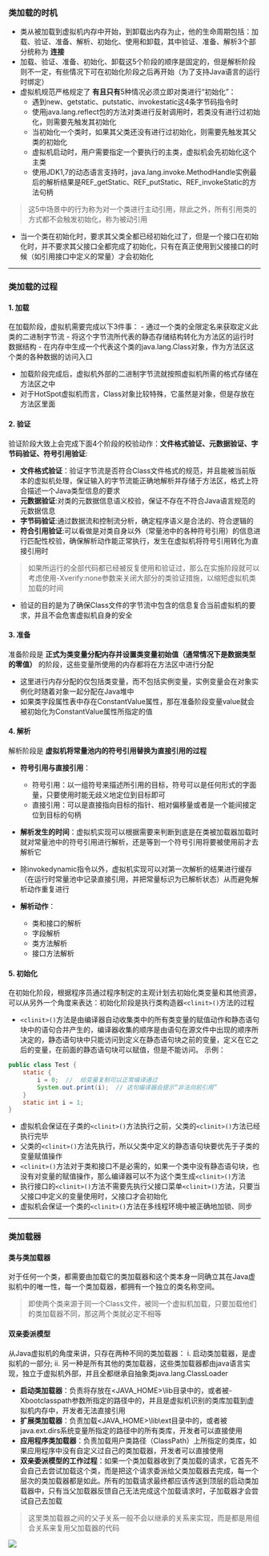 ### 类加载的时机
- 类从被加载到虚拟机内存中开始，到卸载出内存为止，他的生命周期包括：加载、验证、准备、解析、初始化、使用和卸载，其中验证、准备、解析3个部分统称为 **连接**
- 加载、验证、准备、初始化、卸载这5个阶段的顺序是固定的，但是解析阶段则不一定，有些情况下可在初始化阶段之后再开始（为了支持Java语言的运行时绑定）
- 虚拟机规范严格规定了 **有且只有**5种情况必须立即对类进行“初始化”：
    - 遇到new、getstatic、putstatic、invokestatic这4条字节码指令时
    - 使用java.lang.reflect包的方法对类进行反射调用时，若类没有进行过初始化，则需要先触发其初始化
    - 当初始化一个类时，如果其父类还没有进行过初始化，则需要先触发其父类的初始化
    - 虚拟机启动时，用户需要指定一个要执行的主类，虚拟机会先初始化这个主类
    - 使用JDK1,7的动态语言支持时，java.lang.invoke.MethodHandle实例最后的解析结果是REF_getStatic、REF_putStatic、REF_invokeStatic的方法句柄

> 这5中场景中的行为称为对一个类进行主动引用，除此之外，所有引用类的方式都不会触发初始化，称为被动引用

- 当一个类在初始化时，要求其父类全都已经初始化过了，但是一个接口在初始化时，并不要求其父接口全都完成了初始化，只有在真正使用到父接接口的时候（如引用接口中定义的常量）才会初始化
----
### 类加载的过程
#### 1. 加载
在加载阶段，虚拟机需要完成以下3件事：
    - 通过一个类的全限定名来获取定义此类的二进制字节流
    - 将这个字节流所代表的静态存储结构转化为方法区的运行时数据结构
    - 在内存中生成一个代表这个类的java.lang.Class对象，作为方法区这个类的各种数据的访问入口

- 加载阶段完成后，虚拟机外部的二进制字节流就按照虚拟机所需的格式存储在方法区之中
- 对于HotSpot虚拟机而言，Class对象比较特殊，它虽然是对象，但是存放在方法区里面

#### 2. 验证
验证阶段大致上会完成下面4个阶段的校验动作：**文件格式验证、元数据验证、字节码验证、符号引用验证**:
- **文件格式验证**：验证字节流是否符合Class文件格式的规范，并且能被当前版本的虚拟机处理，保证输入的字节流能正确地解析并存储于方法区，格式上符合描述一个Java类型信息的要求
- **元数据验证**:对类的元数据信息语义校验，保证不存在不符合Java语言规范的元数据信息
- **字节码验证**:通过数据流和控制流分析，确定程序语义是合法的、符合逻辑的
- **符合引用验证**:可以看做是对类自身以外（常量池中的各种符号引用）的信息进行匹配性校验，确保解析动作能正常执行，发生在虚拟机将符号引用转化为直接引用时
> 如果所运行的全部代码都已经被反复使用和验证过，那么在实施阶段就可以考虑使用-Xverify:none参数来关闭大部分的类验证措施，以缩短虚拟机类加载的时间
- 验证的目的是为了确保Class文件的字节流中包含的信息复合当前虚拟机的要求，并且不会危害虚拟机自身的安全

#### 3. 准备
准备阶段是 **正式为类变量分配内存并设置类变量初始值（通常情况下是数据类型的零值）** 的阶段，这些变量所使用的内存都将在方法区中进行分配
- 这里进行内存分配的仅包括类变量，而不包括实例变量，实例变量会在对象实例化时随着对象一起分配在Java堆中
- 如果类字段属性表中存在ConstantValue属性，那在准备阶段变量value就会被初始化为ConstantValue属性所指定的值

#### 4. 解析
解析阶段是 **虚拟机将常量池内的符号引用替换为直接引用的过程** 
- **符号引用与直接引用**：
    - 符号引用：以一组符号来描述所引用的目标，符号可以是任何形式的字面量，只要使用时能无歧义地定位到目标即可
    - 直接引用：可以是直接指向目标的指针、相对偏移量或者是一个能间接定位到目标的句柄

- **解析发生的时间**：虚拟机实现可以根据需要来判断到底是在类被加载器加载时就对常量池中的符号引用进行解析，还是等到一个符号引用将要被使用前才去解析它
- 除invokedynamic指令以外，虚拟机实现可以对第一次解析的结果进行缓存（在运行时常量池中记录直接引用，并把常量标识为已解析状态）从而避免解析动作重复进行
- **解析动作**：
    - 类和接口的解析
    - 字段解析
    - 类方法解析
    - 接口方法解析
#### 5. 初始化
在初始化阶段，根据程序员通过程序制定的主观计划去初始化类变量和其他资源，可以从另外一个角度来表达：初始化阶段是执行类构造器`<clinit>()`方法的过程
- `<clinit>()`方法是由编译器自动收集类中的所有类变量的赋值动作和静态语句块中的语句合并产生的，编译器收集的顺序是由语句在源文件中出现的顺序所决定的，静态语句块中只能访问到定义在静态语句块之前的变量，定义在它之后的变量，在前面的静态语句块可以赋值，但是不能访问。
示例：
```java
public class Test {
    static {
        i = 0;  //  给变量复制可以正常编译通过
        System.out.print(i);  // 这句编译器会提示“非法向前引用”  
    }
    static int i = 1;
}
```
- 虚拟机会保证在子类的`<clinit>()`方法执行之前，父类的`<clinit>()`方法已经执行完毕
- 父类的`<clinit>()`方法先执行，所以父类中定义的静态语句块要优先于子类的变量赋值操作
- `<clinit>()`方法对于类和接口不是必需的，如果一个类中没有静态语句块，也没有对变量的赋值操作，那么编译器可以不为这个类生成`<clinit>()`方法
- 执行接口的`<clinit>()`方法不需要先执行父接口菜单`<clinit>()`方法，只要当父接口中定义的变量使用时，父接口才会初始化
- 虚拟机会保证一个类的`<clinit>()`方法在多线程环境中被正确地加锁、同步

----
### 类加载器
#### 类与类加载器
对于任何一个类，都需要由加载它的类加载器和这个类本身一同确立其在Java虚拟机中的唯一性，每一个类加载器，都拥有一个独立的类名称空间。
> 即使两个类来源于同一个Class文件，被同一个虚拟机加载，只要加载他们的类加载器不同，那这两个类就必定不相等

#### 双亲委派模型
从Java虚拟机的角度来讲，只存在两种不同的类加载器：
i. 启动类加载器，是虚拟机的一部分;
ii. 另一种是所有其他的类加载器，这些类加载器都由java语言实现，独立于虚拟机外部，并且全都继承自抽象类java.lang.ClassLoader

- **启动类加载器**：负责将存放在<JAVA_HOME>\lib目录中的，或者被-Xbootclasspath参数所指定的路径中的，并且是虚拟机识别的类库加载到虚拟机内存中，开发者无法直接引用
- **扩展类加载器**：负责加载<JAVA_HOME>\lib\ext目录中的，或者被java.ext.dirs系统变量所指定的路径中的所有类库，开发者可以直接使用
- **应用程序类加载器**：负责加载用户类路径（ClassPath）上所指定的类库，如果应用程序中没有自定义过自己的类加载器，开发者可以直接使用
- **双亲委派模型的工作过程**：如果一个类加载器收到了类加载的请求，它首先不会自己去尝试加载这个类，而是把这个请求委派给父类加载器去完成，每一个层次的类加载器都是如此。所有的加载请求最终都应该传送到顶层的启动类加载器中，只有当父加载器反馈自己无法完成这个加载请求时，子加载器才会尝试自己去加载
> 这里类加载器之间的父子关系一般不会以继承的关系来实现，而是都是用组合关系来复用父加载器的代码

![](images/jvm_classloader_doubleparent.jpg)


